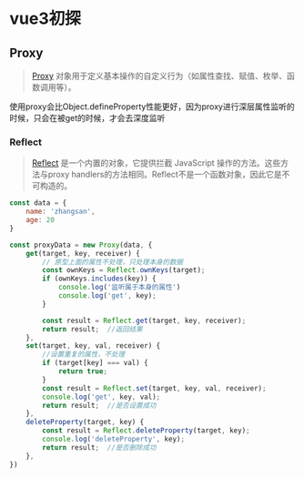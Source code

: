 # vue3初探

## Proxy

> [Proxy](https://developer.mozilla.org/zh-CN/docs/Web/JavaScript/Reference/Global_Objects/Proxy) 对象用于定义基本操作的自定义行为（如属性查找、赋值、枚举、函数调用等）。

使用proxy会比Object.defineProperty性能更好，因为proxy进行深层属性监听的时候，只会在被get的时候，才会去深度监听

### Reflect

> [Reflect](https://developer.mozilla.org/zh-CN/docs/Web/JavaScript/Reference/Global_Objects/Reflect) 是一个内置的对象，它提供拦截 JavaScript 操作的方法。这些方法与proxy handlers的方法相同。Reflect不是一个函数对象，因此它是不可构造的。

```javascript
const data = {
    name: 'zhangsan',
    age: 20
}

const proxyData = new Proxy(data, {
    get(target, key, receiver) {
        // 原型上面的属性不处理，只处理本身的数据
        const ownKeys = Reflect.ownKeys(target);
        if (ownKeys.includes(key)) {
            console.log('监听属于本身的属性')
            console.log('get', key);
        }

        const result = Reflect.get(target, key, receiver);
        return result;  //返回结果
    },
    set(target, key, val, receiver) {
        //设置重复的属性，不处理
        if (target[key] === val) {
            return true;
        }
        const result = Reflect.set(target, key, val, receiver);
        console.log('get', key, val);
        return result;  //是否设置成功
    },
    deleteProperty(target, key) {
        const result = Reflect.deleteProperty(target, key);
        console.log('deleteProperty', key);
        return result;  //是否删除成功
    },
})
```